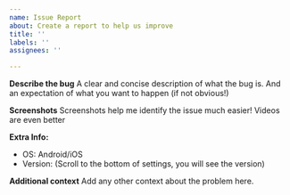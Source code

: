 ```yaml
---
name: Issue Report
about: Create a report to help us improve
title: ''
labels: ''
assignees: ''

---
```


**Describe the bug**
A clear and concise description of what the bug is. And an expectation of what you want to happen (if not obvious!)

**Screenshots**
Screenshots help me identify the issue much easier! Videos are even better

**Extra Info:**
 - OS: Android/iOS
 - Version: (Scroll to the bottom of settings, you will see the version)

**Additional context**
Add any other context about the problem here.
